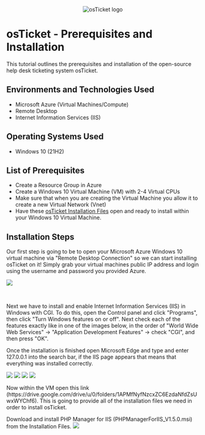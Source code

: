 <p align="center">
<img src="https://i.imgur.com/Clzj7Xs.png" alt="osTicket logo"/>
</p>

<h1>osTicket - Prerequisites and Installation</h1>
This tutorial outlines the prerequisites and installation of the open-source help desk ticketing system osTicket.<br />

<h2>Environments and Technologies Used</h2>

- Microsoft Azure (Virtual Machines/Compute)
- Remote Desktop
- Internet Information Services (IIS)

<h2>Operating Systems Used </h2>

- Windows 10</b> (21H2)

<h2>List of Prerequisites</h2>

- Create a Resource Group in Azure
- Create a Windows 10 Virtual Machine (VM) with 2-4 Virtual CPUs
- Make sure that when you are creating the Virtual Machine you allow it to create a new Virtual Network (Vnet)
- Have these [osTicket Installation Files](https://drive.google.com/drive/u/0/folders/1APMfNyfNzcxZC6EzdaNfdZsUwxWYChf6) open and ready to install within your Windows 10 Virtual Machine.

<h2>Installation Steps</h2>

<p>
Our first step is going to be to open your Microsoft Azure Windows 10 virtual machine via "Remote Desktop Connection" so we can start installing osTicket on it! 
Simply grab your virtual machines public IP address and login using the username and password you provided Azure.
</p>
<p>
<img src="https://i.imgur.com/aCVH5Sq.png">
</p>
<br />

<p>
Next we have to install and enable Internet Information Services (IIS) in Windows with CGI. To do this, open the Control panel and click "Programs", then click "Turn Windows features on or off". Next check each of the features exactly like in one of the images below, in the order of "World Wide Web Services" -> "Application Development Features" -> check "CGI", and then press "OK". 

Once the installation is finished open Microsoft Edge and type and enter 127.0.0.1 into the search bar, if the IIS page appears that means that everything was installed correctly.
</p>
<p>
<img src="https://i.imgur.com/IQH33cf.png">
<img src="https://i.imgur.com/p7TsqoH.png">
<img src="https://camo.githubusercontent.com/27dacaaa327beb3d34eba9fefa06ee647f5340d4289770b3bde0c042d8233440/68747470733a2f2f692e696d6775722e636f6d2f37475646734d4e2e706e67"/>
<img src="https://i.imgur.com/syVKVO4.png">
</p>

<p>
Now within the VM open this link (https://drive.google.com/drive/u/0/folders/1APMfNyfNzcxZC6EzdaNfdZsUwxWYChf6). This is going to provide all of the installation files we need in order to install osTicket.
  
Download and install PHP Manager for IIS (PHPManagerForIIS_V1.5.0.msi) from the Installation Files.
<img src="https://i.imgur.com/b4K90DP.png">

</p>
